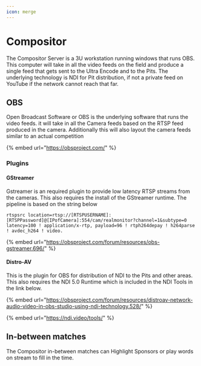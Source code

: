 ```yaml
---
icon: merge
---
```


# Compositor

The Compositor Server is a 3U workstation running windows that runs OBS.  This computer will take in all the video feeds on the field and produce a single feed that gets sent to the Ultra Encode and to the Pits.  The underlying technology is NDI for Pit distribution, if not a private feed on YouTube if the network cannot reach that far.&#x20;

## OBS

Open Broadcast Software or OBS is the underlying software that runs the video feeds. it will take in all the Camera feeds based on the RTSP feed produced in the camera.  Additionally this will also layout  the camera feeds similar to an actual competition&#x20;

{% embed url="https://obsproject.com/" %}

### Plugins

#### GStreamer

Gstreamer is an required plugin to provide low latency RTSP streams from the cameras. This also requires the install of the GStreamer runtime. The pipeline is based on the string below

```
rtspsrc location=rtsp://[RTSPUSERNAME]:[RTSPPassword]@[IPofCamera]:554/cam/realmonitor?channel=1&subtype=0 latency=100 ! application/x-rtp, payload=96 ! rtph264depay ! h264parse ! avdec_h264 ! video.
```

{% embed url="https://obsproject.com/forum/resources/obs-gstreamer.696/" %}

#### Distro-AV&#x20;

This is the plugin for OBS for distribution of NDI to the Pits and other areas. This also requires the NDI 5.0 Runtime which is included in the NDI Tools in the link below.

{% embed url="https://obsproject.com/forum/resources/distroav-network-audio-video-in-obs-studio-using-ndi-technology.528/" %}

{% embed url="https://ndi.video/tools/" %}

## In-between matches

The Compositor in-between matches can Highlight Sponsors or play words on stream to fill in the time.



